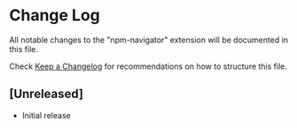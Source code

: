 # Change Log

All notable changes to the "npm-navigator" extension will be documented in this file.

Check [Keep a Changelog](http://keepachangelog.com/) for recommendations on how to structure this file.

## [Unreleased]

- Initial release